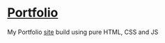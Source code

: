 # [Portfolio](https://nandan-unni.github.io/)

My Portfolio [site](https://nandan-unni.github.io/) build using pure HTML, CSS and JS <br />
